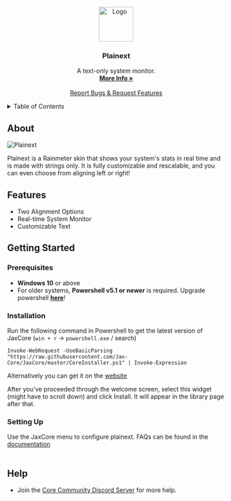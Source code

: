 
<br />
<div align="center">
  <a href="https://github.com/Jax-Core/Plainext">
    <img src="https://i.imgur.com/EjekXps.png" alt="Logo" width="80" height="80">
  </a>

<h3 align="center">Plainext</h3>

  <p align="center">
    A text-only system monitor.
    <br />
    <a href="https://www.deviantart.com/jaxoriginals/art/Plainext-v1-8-881628513"><strong>More Info »</strong></a>
    <br />
    <br />
    <a href="https://discord.gg/JmgehPSDD6">Report Bugs & Request Features </a>
  </p>
</div>


<!-- TABLE OF CONTENTS -->
<details>
  <summary>Table of Contents</summary>
  <ol>
    <li>
      <a href="#about">About</a>
    </li>
    <li>
      <a href="#Features">Features</a>
    </li>
    <li>
      <a href="#getting-started">Getting Started</a>
      <ul>
        <li><a href="#prerequisites">Prerequisites</a></li>
        <li><a href="#installation">Installation</a></li>
        <li><a href="#customization">Customization</a></li>
      </ul>
    </li>

 <li>
      <a href="#help">Help</a>
    </li>
  </ol>
</details>


## About

![Plainext](https://images-wixmp-ed30a86b8c4ca887773594c2.wixmp.com/i/97bfd084-7ef0-496f-a835-3c41f482d38c/dekwcwx-dfac412b-5482-45b9-a4ce-6e080072c9c2.png)

Plainext is a Rainmeter skin that shows your system's stats in real time and is made with strings only. It is fully customizable and rescalable, and you can even choose from aligning left or right!

## Features

* Two Alignment Options
* Real-time System Monitor
* Customizable Text


## Getting Started

### Prerequisites
- **Windows 10** or above
- For older systems, **Powershell v5.1 or newer** is required. Upgrade powershell **[here](https://docs.microsoft.com/en-us/powershell/scripting/windows-powershell/install/installing-windows-powershell?view=powershell-7.2#upgrading-existing-windows-powershell)**!

### Installation 
Run the following command in Powershell to get the latest version of JaxCore (`win + r` -> `powershell.exe` / search)
```
Invoke-WebRequest -UseBasicParsing "https://raw.githubusercontent.com/Jax-Core/JaxCore/master/CoreInstaller.ps1" | Invoke-Expression
```
Alternatively you can get it on the [website](https://jax-core.github.io/)

After you've proceeded through the welcome screen, select this widget (might have to scroll down) and click Install. It will appear in the library page after that.

### Setting Up
Use the JaxCore menu to configure plainext.
FAQs can be found in the [documentation](https://jaxcore.gitbook.io/core/widgets/plainext)
<br>
<br>


## Help
- Join the [Core Community Discord Server](https://discord.gg/JmgehPSDD6) for more help.
